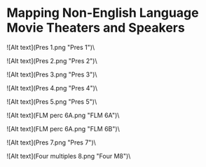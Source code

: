 # Mapping Non-English Language Movie Theaters and Speakers

![Alt text](Pres 1.png "Pres 1")\\


![Alt text](Pres 2.png "Pres 2")\\


![Alt text](Pres 3.png "Pres 3")\\


![Alt text](Pres 4.png "Pres 4")\\


![Alt text](Pres 5.png "Pres 5")\\


![Alt text](FLM perc 6A.png "FLM 6A")\\


![Alt text](FLM perc 6A.png "FLM 6B")\\


![Alt text](Pres 7.png "Pres 7")\\


![Alt text](Four multiples 8.png "Four M8")\


